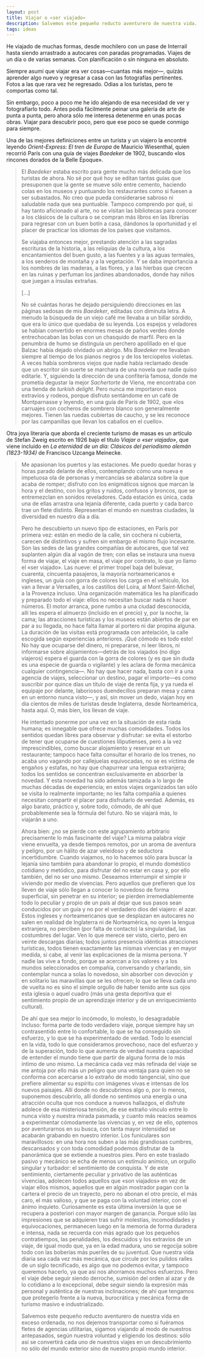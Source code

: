 ```yaml
---
layout: post
title: Viajar o «ser viajado»
description: Salvemos este pequeño reducto aventurero de nuestra vida.
tags: ideas
---
```


He viajado de muchas formas, desde mochilero con un pase de Interrail
hasta siendo arrastrado a autocares con paradas programadas. Viajes de un día
o de varias semanas. Con planificación o sin ninguna en absoluto.

Siempre asumí que viajar era ver cosas—cuantas más mejor—, quizás
aprender algo nuevo y regresar a casa con las fotografías pertinentes. Fotos a
las que rara vez he regresado. Odias a los turistas, pero te comportas como tal.

Sin embargo, poco a poco me he ido alejando de esa necesidad de ver y
fotografiarlo todo. Antes podía fácilmente peinar una galería de arte de punta
a punta, pero ahora sólo me interesa detenerme en unas pocas obras. Viajar para
descubrir poco, pero que ese poco se quede conmigo para siempre.

Una de las mejores definiciones entre un turista y un viajero la encontré
leyendo *Orient-Express: El tren de Europa* de Mauricio Wiesenthal, quien
recorrió París con una guía de viajes *Baedeker* de 1902, buscando «los
rincones dorados de la Belle Époque».

> El *Baedeker* estaba escrito para gente mucho más delicada que los turistas de
> ahora. No sé por qué hoy se editan tantas guías que presuponen que la gente
> se mueve sólo entre cemento, haciendo colas en los museos y puntuando los
> restaurantes como si fuesen a ser subastados. No creo que pueda considerarse
> sabroso ni saludable nada que sea puntuable. Tampoco comprendo por qué, si
> hay tanto aficionado al arte, no se visitan las bibliotecas para conocer a
> los clásicos de la cultura o se compran más libros en las librerías para
> regresar con un buen botín a casa, dándonos la oportunidad y el placer de
> practicar los idiomas de los países que visitamos.
>
> Se viajaba entonces mejor, prestando atención a las sagradas escrituras de la
> historia, a las reliquias de la cultura, a los encantamientos del buen gusto,
> a las fuentes y a las aguas termales, a los senderos de montaña y a la
> vegetación. Y se daba importancia a los nombres de las maderas, a las flores,
> y a las hierbas que crecen en las ruinas y perfuman los jardines abandonados,
> donde hay niños que juegan a ínsulas extrañas.
>
> [...]
>
> No sé cuántas horas he dejado persiguiendo direcciones en las páginas sedosas
> de mis *Baedeker*, editadas con diminuta letra. A menudo la búsqueda de un
> viejo café me llevaba a un billar sórdido, que era lo único que quedaba de su
> leyenda. Los espejos y veladores se habían convertido en enormes mesas de
> paños verdes donde entrechocaban las bolas con un chasquido de marfil. Pero
> en la penumbra de humo se distinguía un perchero apolillado en el que Balzac
> había dejado olvidado un abrigo. Mis *Baedeker* me llevaban siempre al tiempo
> de los pianos negros y de los terciopelos violetas. A veces había sombreros
> viejos que nadie había reclamado desde que un escritor sin suerte se marchara
> de una novela que nadie quiso editarle. Y, siguiendo la dirección de una
> confitería famosa, donde me prometía degustar la mejor *Sachertorte* de Viena,
> me encontraba con una tienda de *turkish delight*. Pero nunca me importaron
> esos extravíos y rodeos, porque disfruto sentándome en un café de
> Montparnasse y leyendo, en una guía de París de 1902, que «los carruajes con
> cocheros de sombrero blanco son generalmente mejores. Tienen las ruedas
> cubiertas de caucho, y se les reconoce por las campanillas que llevan los
> caballos en el cuello».

Otra joya literaria que aborda el creciente turismo de masas es un artículo de
Stefan Zweig escrito en 1926 bajo el título *Viajar o «ser viajado»*, que viene
incluido en *La eternidad de un día: Clásicos del periodismo alemán (1823-1934)*
de Francisco Uzcanga Meinecke.

> Me apasionan los puertos y las estaciones. Me puedo quedar horas y horas parado
> delante de ellos, contemplando cómo una nueva e impetuosa ola de personas y
> mercancías se abalanza sobre la que acaba de romper; disfruto con los
> enigmáticos signos que marcan la hora y el destino, con los gritos y ruidos,
> confusos y broncos, que se entremezclan en sonidos reveladores. Cada estación
> es única, cada una de ellas arrastra una lejanía diferente, cada puerto y cada
> barco trae un flete distinto. Representan el mundo en nuestras ciudades, la
> diversidad en nuestro día a día.
>
> Pero he descubierto un nuevo tipo de estaciones, en París por primera vez:
> están en medio de la calle, sin cochera ni cubierta, carecen de distintivos y
> sufren sin embargo el mismo flujo incesante. Son las sedes de las grandes
> compañías de autocares, que tal vez suplanten algún día al vagón de tren; con
> ellas se instaura una nueva forma de viajar, el viaje en masa, el viaje por
> contrato, lo que yo llamo el «ser viajado». Las nueve: el primer tropel baja
> del bulevar, cuarenta, cincuenta pasajeros, la mayoría norteamericanos e
> ingleses, un guía con gorra de colores los carga en el vehículo, los van a
> llevar a Versalles, a los castillos del Loira, al Mont Saint-Michel, a la
> Provenza incluso. Una organización matemática les ha planificado y preparado
> todo el viaje: ellos no necesitan buscar nada ni hacer números. El motor
> arranca, pone rumbo a una ciudad desconocida, allí les espera el almuerzo
> (incluido en el precio) y, por la noche, la cama; las atracciones turísticas y
> los museos están abiertos de par en par a su llegada, no hace falta llamar al
> portero ni dar propina alguna. La duración de las visitas está programada con
> antelación, la calle escogida según experiencias anteriores. ¡Qué cómodo es
> todo esto! No hay que ocuparse del dinero, ni prepararse, ni leer libros, ni
> informarse sobre alojamientos—detrás de los viajados (no digo viajeros) espera
> el guarda con la gorra de colores (y es que sin duda es una especie de guarda o
> vigilante) y les aclara de forma mecánica cualquier contingencia—. No hay que
> hacer nada, basta con ir a una agencia de viajes, seleccionar un destino, pagar
> el importe—es como suscribir por quince días un título de viaje de renta fija,
> y ya rueda el equipaje por delante, laboriosos duendecillos preparan mesa y
> cama en un entorno nunca visto—, y así, sin mover un dedo, viajan hoy en día
> cientos de miles de turistas desde Inglaterra, desde Norteamérica, hasta aquí.
> O, más bien, los llevan de viaje.
>
> He intentado ponerme por una vez en la situación de esta riada humana; es
> innegable que ofrece muchas comodidades. Todos los sentidos quedan libres para
> observar y disfrutar: se evita el estorbo de tener que ocuparse de cuestiones
> liliputienses, pero a la vez imprescindibles, como buscar alojamiento y
> reservar en un restaurante; tampoco hace falta consultar el horario de los
> trenes, no acaba uno vagando por callejuelas equivocadas, no se es víctima de
> engaños y estafas, no hay que chapurrear una lengua extranjera; todos los
> sentidos se concentran exclusivamente en absorber la novedad. Y esta novedad ha
> sido además tamizada a lo largo de muchas décadas de experiencia; en estos
> viajes organizados tan sólo se visita lo realmente importante; no les falta
> compañía a quienes necesitan compartir el placer para disfrutarlo de verdad.
> Además, es algo barato, práctico y, sobre todo, cómodo, de ahí que
> probablemente sea la fórmula del futuro. No se viajará más, lo viajarán a uno.
>
> Ahora bien: ¿no se pierde con este agrupamiento arbitrario precisamente lo más
> fascinante del viaje? La misma palabra *viaje* viene envuelta, ya desde tiempos
> remotos, por un aroma de aventura y peligro, por un hálito de azar veleidoso y
> de seductora incertidumbre. Cuando viajamos, no lo hacemos sólo para buscar la
> lejanía sino también para abandonar lo propio, el mundo doméstico cotidiano y
> metódico, para disfrutar del no estar en casa y, por ello también, del no ser
> uno mismo. Deseamos interrumpir el simple ir viviendo  por medio de vivencias.
> Pero aquellos que prefieren que los lleven de viaje sólo llegan a conocer lo
> novedoso de forma superficial, sin penetrar en su interior; se pierden
> irremediablemente todo lo peculiar y propio de un país al dejar que sus pasos
> sean conducidos por un guía y no por el verdadero dios del viajero: el azar.
> Estos ingleses y norteamericanos que se desplazan en autocares no salen en
> realidad de Inglaterra ni de Norteamérica, no oyen la lengua extranjera, no
> perciben (por falta de contacto) la singularidad, las costumbres del lugar. Ven
> lo que merece ser visto, cierto, pero en veinte descargas diarias; todos juntos
> presencia idénticas atracciones turísticas, todos tienen exactamente las mismas
> vivencias y en mayor medida, si cabe, al venir las explicaciones de la misma
> persona. Y nadie las vive a fondo, porque se acercan a los valores y a los
> mundos seleccionados en compañía, conversando y charlando, sin contemplar nunca
> a solas lo novedoso, sin absorber con devoción y en solitario las maravillas
> que se les ofrecen; lo que se lleva cada uno de vuelta no es sino el simple
> orgullo de haber tenido ante sus ojos esta iglesia o aquel cuadro (más una
> gesta deportiva que el sentimiento propio de un aprendizaje interior y de un
> enriquecimiento cultural).
>
> De ahí que sea mejor lo incómodo, lo molesto, lo desagradable incluso: forma
> parte de todo verdadero viaje, porque siempre hay un contrasentido entre lo
> confortable, lo que se ha conseguido sin esfuerzo, y lo que se ha
> experimentado de verdad. Todo lo esencial en la vida, todo lo que
> consideramos provechoso, nace del esfuerzo y de la superación, todo lo que
> aumenta de verdad nuestra capacidad de entender el mundo tiene que partir de
> alguna forma de lo más íntimo de uno mismo. La mecánica cada vez más refinada
> del viaje se me antoja por ello más un peligro que una ventaja para quien no
> se conforma con acercarse a lo extraño de modo tangencial, sino que prefiere
> alimentar su espíritu con imágenes vivas e intensas de los nuevos paisajes.
> Allí donde no descubrimos algo o, por lo menos, suponemos descubrirlo, allí
> donde no sentimos una energía o una atracción oculta que nos conduce a nuevos
> hallazgos, el disfrute adolece de esa misteriosa tensión, de ese extraño
> vínculo entre lo nunca visto y nuestra mirada pasmada, y cuanto más reacios
> seamos a experimentar cómodamente las vivencias y, en vez de ello, optemos por
> aventurarnos en su busca, con tanta mayor intensidad se acabarán grabando en
> nuestro interior. Los funiculares son maravillosos: en una hora nos suben a
> las más grandiosas cumbres, descansados y con toda comodidad podemos
> disfrutar de la panorámica que se extiende a nuestros pies. Pero en este
> traslado pasivo y mecánico se echa de menos un estímulo anímico, un orgullo
> singular y turbador: el sentimiento de conquista. Y de este sentimiento,
> ciertamente peculiar y privativo de las auténticas vivencias, adolecen todos
> aquellos que «son viajados» en vez de viajar ellos mismos, aquellos que en
> algún mostrador pagan con la cartera el precio de un trayecto, pero no abonan
> el otro precio, el más caro, el más valioso, y que se paga con la voluntad
> interior, con el ánimo inquieto. Curiosamente es esta última inversión la que
> se recupera a posteriori con mayor margen de ganancia. Porque sólo las
> impresiones que se adquieren tras sufrir molestias, incomodidades y
> equivocaciones, permanecen luego en la memoria de forma duradera e intensa,
> nada se recuerda con más agrado que los pequeños contratiempos, las
> penalidades, los descuidos y los extravíos de un viaje, de igual modo que, ya
> en la edad madura, uno se regocija sobre todo con las boberías más pueriles
> de su juventud. Que nuestra vida diaria sea cada vez más mecánica, que
> circule por los pulidos raíles de un siglo tecnificado, es algo que no
> podemos evitar, y tampoco queremos hacerlo, ya que así nos ahorramos muchos
> esfuerzos. Pero el viaje debe seguir siendo derroche, sumisión del orden al
> azar y de lo cotidiano a lo excepcional, debe seguir siendo la expresión más
> personal y auténtica de nuestras inclinaciones; de ahí que tengamos que
> protegerlo frente a la nueva, burocrática y mecánica forma de turismo masivo
> e industrializado.
>
> Salvemos este pequeño reducto aventurero de nuestra vida en exceso ordenada, no
> nos dejemos transportar como si fuéramos fletes de agencias utilitarias,
> sigamos viajando al modo de nuestros antepasados, según nuestra voluntad y
> eligiendo los destinos: sólo así se convertirá cada uno de nuestros viajes en
> un descubrimiento no sólo del mundo exterior sino de nuestro propio mundo
> interior.
